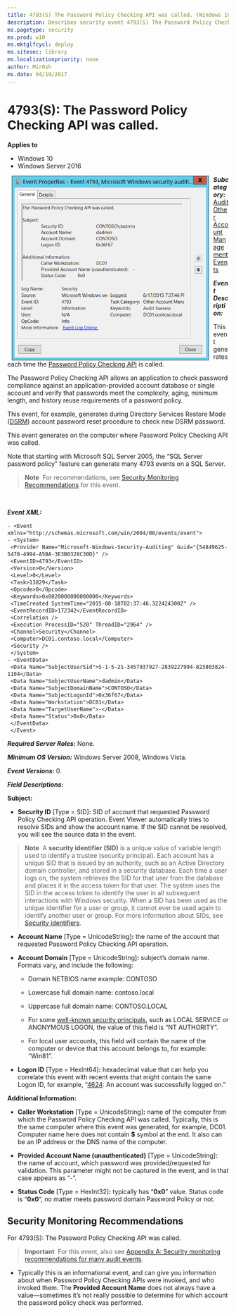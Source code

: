 ```yaml
---
title: 4793(S) The Password Policy Checking API was called. (Windows 10)
description: Describes security event 4793(S) The Password Policy Checking API was called.
ms.pagetype: security
ms.prod: w10
ms.mktglfcycl: deploy
ms.sitesec: library
ms.localizationpriority: none
author: Mir0sh
ms.date: 04/19/2017
---
```


# 4793(S): The Password Policy Checking API was called.

**Applies to**
-   Windows 10
-   Windows Server 2016


<img src="images/event-4793.png" alt="Event 4793 illustration" width="449" height="419" hspace="10" align="left" />

***Subcategory:***&nbsp;[Audit Other Account Management Events](audit-other-account-management-events.md)

***Event Description:***

This event generates each time the [Password Policy Checking API](https://msdn.microsoft.com/library/aa370661(VS.85).aspx) is called.

The Password Policy Checking API allows an application to check password compliance against an application-provided account database or single account and verify that passwords meet the complexity, aging, minimum length, and history reuse requirements of a password policy.

This event, for example, generates during Directory Services Restore Mode ([DSRM](http://blogs.technet.com/b/askds/archive/2009/03/11/ds-restore-mode-password-maintenance.aspx)) account password reset procedure to check new DSRM password.

This event generates on the computer where Password Policy Checking API was called.

Note that starting with Microsoft SQL Server 2005, the “SQL Server password policy” feature can generate many 4793 events on a SQL Server.

> **Note**&nbsp;&nbsp;For recommendations, see [Security Monitoring Recommendations](#security-monitoring-recommendations) for this event.

<br clear="all">

***Event XML:***
```
- <Event xmlns="http://schemas.microsoft.com/win/2004/08/events/event">
- <System>
 <Provider Name="Microsoft-Windows-Security-Auditing" Guid="{54849625-5478-4994-A5BA-3E3B0328C30D}" /> 
 <EventID>4793</EventID> 
 <Version>0</Version> 
 <Level>0</Level> 
 <Task>13829</Task> 
 <Opcode>0</Opcode> 
 <Keywords>0x8020000000000000</Keywords> 
 <TimeCreated SystemTime="2015-08-18T02:37:46.322424300Z" /> 
 <EventRecordID>172342</EventRecordID> 
 <Correlation /> 
 <Execution ProcessID="520" ThreadID="2964" /> 
 <Channel>Security</Channel> 
 <Computer>DC01.contoso.local</Computer> 
 <Security /> 
 </System>
- <EventData>
 <Data Name="SubjectUserSid">S-1-5-21-3457937927-2839227994-823803824-1104</Data> 
 <Data Name="SubjectUserName">dadmin</Data> 
 <Data Name="SubjectDomainName">CONTOSO</Data> 
 <Data Name="SubjectLogonId">0x36f67</Data> 
 <Data Name="Workstation">DC01</Data> 
 <Data Name="TargetUserName">-</Data> 
 <Data Name="Status">0x0</Data> 
 </EventData>
 </Event>

```

***Required Server Roles:*** None.

***Minimum OS Version:*** Windows Server 2008, Windows Vista.

***Event Versions:*** 0.

***Field Descriptions:***

**Subject:**

-   **Security ID** \[Type = SID\]**:** SID of account that requested Password Policy Checking API operation. Event Viewer automatically tries to resolve SIDs and show the account name. If the SID cannot be resolved, you will see the source data in the event.

> **Note**&nbsp;&nbsp;A **security identifier (SID)** is a unique value of variable length used to identify a trustee (security principal). Each account has a unique SID that is issued by an authority, such as an Active Directory domain controller, and stored in a security database. Each time a user logs on, the system retrieves the SID for that user from the database and places it in the access token for that user. The system uses the SID in the access token to identify the user in all subsequent interactions with Windows security. When a SID has been used as the unique identifier for a user or group, it cannot ever be used again to identify another user or group. For more information about SIDs, see [Security identifiers](/windows/access-protection/access-control/security-identifiers).

-   **Account Name** \[Type = UnicodeString\]**:** the name of the account that requested Password Policy Checking API operation.

-   **Account Domain** \[Type = UnicodeString\]**:** subject’s domain name. Formats vary, and include the following:

    -   Domain NETBIOS name example: CONTOSO

    -   Lowercase full domain name: contoso.local

    -   Uppercase full domain name: CONTOSO.LOCAL

    -   For some [well-known security principals](https://support.microsoft.com/en-us/kb/243330), such as LOCAL SERVICE or ANONYMOUS LOGON, the value of this field is “NT AUTHORITY”.

    -   For local user accounts, this field will contain the name of the computer or device that this account belongs to, for example: “Win81”.

-   **Logon ID** \[Type = HexInt64\]**:** hexadecimal value that can help you correlate this event with recent events that might contain the same Logon ID, for example, “[4624](event-4624.md): An account was successfully logged on.”

**Additional Information:**

-   **Caller Workstation** \[Type = UnicodeString\]**:** name of the computer from which the Password Policy Checking API was called. Typically, this is the same computer where this event was generated, for example, DC01. Computer name here does not contain **$** symbol at the end. It also can be an IP address or the DNS name of the computer.

-   **Provided Account Name (unauthenticated)** \[Type = UnicodeString\]**:** the name of account, which password was provided/requested for validation. This parameter might not be captured in the event, and in that case appears as “-”.

-   **Status Code** \[Type = HexInt32\]**:** typically has “**0x0**” value. Status code is “**0x0**”, no matter meets password domain Password Policy or not.

## Security Monitoring Recommendations

For 4793(S): The Password Policy Checking API was called.

> **Important**&nbsp;&nbsp;For this event, also see [Appendix A: Security monitoring recommendations for many audit events](appendix-a-security-monitoring-recommendations-for-many-audit-events.md).

-   Typically this is an informational event, and can give you information about when Password Policy Checking APIs were invoked, and who invoked them. The **Provided Account Name** does not always have a value—sometimes it’s not really possible to determine for which account the password policy check was performed.

